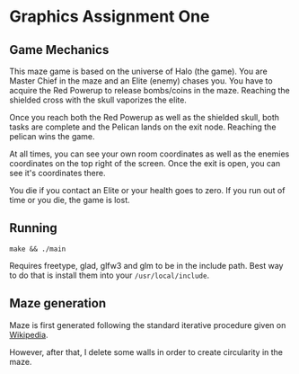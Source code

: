 # Graphics Assignment One

## Game Mechanics

This maze game is based on the universe of Halo (the game). You are Master Chief in the
maze and an Elite (enemy) chases you. You have to acquire the Red Powerup to release
bombs/coins in the maze. Reaching the shielded cross with the skull vaporizes the elite.

Once you reach both the Red Powerup as well as the shielded skull, both tasks are
complete and the Pelican lands on the exit node. Reaching the pelican wins the game.

At all times, you can see your own room coordinates as well as the enemies coordinates
on the top right of the screen. Once the exit is open, you can see it's coordinates 
there.

You die if you contact an Elite or your health goes to zero.
If you run out of time or you die, the game is lost.

## Running

`make && ./main`

Requires freetype, glad, glfw3 and glm to be in the include path. Best way to do that is install them into your `/usr/local/include`.

## Maze generation

Maze is first generated following the standard iterative procedure given on [Wikipedia](https://en.wikipedia.org/wiki/Maze_generation_algorithm#Iterative_implementation).

However, after that, I delete some walls in order to create circularity in the maze.
